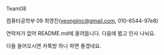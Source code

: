 Team08

컴퓨터공학부 09 최영진(yeongjinc@gmail.com, 010-6544-97e8)

연락처가 없어 README.md에 올려둡니다. 다음에 뵙고 인사 나눠요.

다들 들어오시면 카톡방 하나 파면 좋겠네요.
